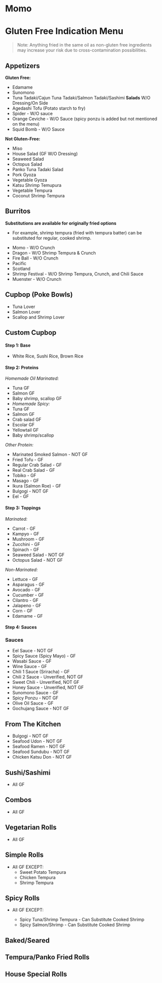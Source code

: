 # Momo

# Gluten Free Indication Menu

>Note: Anything fried in the same oil as non-gluten free ingredients may increase your risk due to cross-contamination possibilities.

## Appetizers

**Gluten Free:**

* Edamame
* Sunomono
* Tuna Tadaki/Cajun Tuna Tadaki/Salmon Tadaki/Sashimi **Salads** W/O Dressing/On Side
* Agedashi Tofu (Potato starch to fry)
* Spider - W/O sauce
* Orange Ceviche - W/O Sauce (spicy ponzu is added but not mentioned on the menu)
* Squid Bomb - W/O Sauce

**Not Gluten-Free:**

* Miso
* House Salad (GF W/O Dressing)
* Seaweed Salad
* Octopus Salad
* Panko Tuna Tadaki Salad
* Pork Gyoza
* Vegetable Gyoza
* Katsu Shrimp Temupura
* Vegetable Tempura
* Coconut Shrimp Tempura

## Burritos
**Substitutions are available for originally fried options**
- For example, shrimp tempura (fried with tempura batter) can be substituted for regular, cooked shrimp.
* Momo - W/O Crunch
* Dragon - W/O Shrimp Tempura & Crunch
* Fire Ball - W/O Crunch
* Pacific
* Scotland
* Shrimp Festival - W/O Shrimp Tempura, Crunch, and Chili Sauce
* Muenster - W/O Crunch

## Cupbop (Poke Bowls)
* Tuna Lover
* Salmon Lover
* Scallop and Shrimp Lover

## Custom Cupbop
#### Step 1: Base
 * White Rice, Sushi Rice, Brown Rice
#### Step 2: Proteins

*Homemade Oil Marinated:*
 * Tuna GF
 * Salmon GF
 * Baby shrimp, scallop GF
 * *Homemade Spicy:*
 * Tuna GF
 * Salmon GF
 * Crab salad GF
 * Escolar GF
 * Yellowtail GF
 * Baby shrimp/scallop

*Other Protein:*
 * Marinated Smoked Salmon - NOT GF
 * Fried Tofu - GF
 * Regular Crab Salad - GF
 * Real Crab Salad - GF
 * Tobiko - GF
 * Masago - GF
 * Ikura (Salmon Roe) - GF
 * Bulgogi - NOT GF
 * Eel - GF
#### Step 3: Toppings

*Marinated:*
 * Carrot - GF
 * Kampyo - GF
 * Mushroom - GF
 * Zucchini - GF
 * Spinach - GF
 * Seaweed Salad - NOT GF
 * Octopus Salad - NOT GF

*Non-Marinated:*
 * Lettuce - GF
 * Asparagus - GF
 * Avocado - GF
 * Cucumber - GF
 * Cilantro - GF
 * Jalapeno - GF
 * Corn - GF
 * Edamame - GF
#### Step 4: Sauces
### Sauces
* Eel Sauce - NOT GF
* Spicy Sauce (Spicy Mayo) - GF
* Wasabi Sauce - GF
* Wine Sauce - GF
* Chili 1 Sauce (Sriracha) - GF
* Chili 2 Sauce - Unverified, NOT GF
* Sweet Chili - Unverified, NOT GF
* Honey Sauce - Unverified, NOT GF
* Sunomono Sauce - GF
* Spicy Ponzu - NOT GF
* Olive Oil Sauce - GF
* Gochujang Sauce - NOT GF

## From The Kitchen
* Bulgogi - NOT GF
* Seafood Udon - NOT GF
* Seafood Ramen - NOT GF
* Seafood Sundubu - NOT GF
* Chicken Katsu Don - NOT GF

## Sushi/Sashimi
* All GF

## Combos

* All GF

## Vegetarian Rolls

* All GF

## Simple Rolls

* All GF EXCEPT:
    * Sweet Potato Tempura
    * Chicken Tempura
    * Shrimp Tempura

## Spicy Rolls

* All GF EXCEPT:

    * Spicy Tuna/Shrimp Tempura - Can Substitute Cooked Shrimp
    * Spicy Salmon/Shrimp - Can Substitute Cooked Shrimp

## Baked/Seared

## Tempura/Panko Fried Rolls

## House Special Rolls